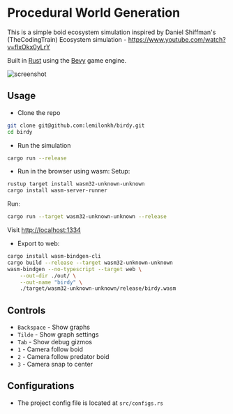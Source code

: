 # Procedural World Generation
This is a simple boid ecosystem simulation inspired by Daniel Shiffman's (TheCodingTrain) Ecosystem simulation - https://www.youtube.com/watch?v=flxOkx0yLrY

Built in [Rust](https://www.rust-lang.org/) using the [Bevy](https://bevyengine.org/) game engine.

![screenshot](/screenshot.png)

## Usage
- Clone the repo
```bash
git clone git@github.com:lemilonkh/birdy.git
cd birdy
```
- Run the simulation
```bash
cargo run --release
```

- Run in the browser using wasm:
Setup:  
```bash
rustup target install wasm32-unknown-unknown
cargo install wasm-server-runner
```
Run:  
```bash
cargo run --target wasm32-unknown-unknown --release
```
Visit [http://localhost:1334](http://localhost:1334)

- Export to web:
```bash
cargo install wasm-bindgen-cli
cargo build --release --target wasm32-unknown-unknown
wasm-bindgen --no-typescript --target web \
    --out-dir ./out/ \
    --out-name "birdy" \
    ./target/wasm32-unknown-unknown/release/birdy.wasm
```

## Controls
- `Backspace` - Show graphs
- `Tilde` - Show graph settings
- `Tab` - Show debug gizmos
- `1` - Camera follow boid
- `2` - Camera follow predator boid
- `3` - Camera snap to center

## Configurations
- The project config file is located at `src/configs.rs`
